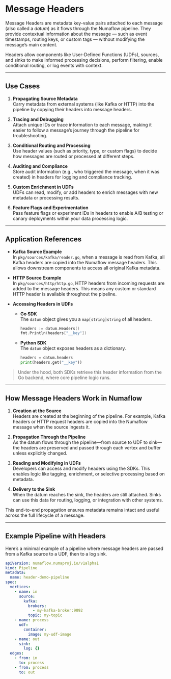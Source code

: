 # Message Headers

Message Headers are metadata key-value pairs attached to each message (also called a *datum*) as it flows through the Numaflow pipeline. They provide contextual information about the message — such as event timestamps, routing keys, or custom tags — without modifying the message’s main content.

Headers allow components like User-Defined Functions (UDFs), sources, and sinks to make informed processing decisions, perform filtering, enable conditional routing, or log events with context.

---

## Use Cases

1. **Propagating Source Metadata**  
   Carry metadata from external systems (like Kafka or HTTP) into the pipeline by copying their headers into message headers.

2. **Tracing and Debugging**  
   Attach unique IDs or trace information to each message, making it easier to follow a message’s journey through the pipeline for troubleshooting.

3. **Conditional Routing and Processing**  
   Use header values (such as priority, type, or custom flags) to decide how messages are routed or processed at different steps.

4. **Auditing and Compliance**  
   Store audit information (e.g., who triggered the message, when it was created) in headers for logging and compliance tracking.

5. **Custom Enrichment in UDFs**  
   UDFs can read, modify, or add headers to enrich messages with new metadata or processing results.

6. **Feature Flags and Experimentation**  
   Pass feature flags or experiment IDs in headers to enable A/B testing or canary deployments within your data processing logic.

---

## Application References

- **Kafka Source Example**  
  In `pkg/sources/kafka/reader.go`, when a message is read from Kafka, all Kafka headers are copied into the Numaflow message headers. This allows downstream components to access all original Kafka metadata.

- **HTTP Source Example**  
  In `pkg/sources/http/http.go`, HTTP headers from incoming requests are added to the message headers. This means any custom or standard HTTP header is available throughout the pipeline.

- **Accessing Headers in UDFs**

  - **Go SDK**  
    The `datum` object gives you a `map[string]string` of all headers.
    ```go
    headers := datum.Headers()
    fmt.Println(headers["__key"])
    ```

  - **Python SDK**  
    The `datum` object exposes headers as a dictionary.
    ```python
    headers = datum.headers
    print(headers.get("__key"))
    ```

> Under the hood, both SDKs retrieve this header information from the Go backend, where core pipeline logic runs.

---

## How Message Headers Work in Numaflow

1. **Creation at the Source**  
   Headers are created at the beginning of the pipeline. For example, Kafka headers or HTTP request headers are copied into the Numaflow message when the source ingests it.

2. **Propagation Through the Pipeline**  
   As the datum flows through the pipeline—from source to UDF to sink—the headers are preserved and passed through each vertex and buffer unless explicitly changed.

3. **Reading and Modifying in UDFs**  
   Developers can access and modify headers using the SDKs. This enables logic like tagging, enrichment, or selective processing based on metadata.

4. **Delivery to the Sink**  
   When the datum reaches the sink, the headers are still attached. Sinks can use this data for routing, logging, or integration with other systems.

This end-to-end propagation ensures metadata remains intact and useful across the full lifecycle of a message.

---

## Example Pipeline with Headers

Here’s a minimal example of a pipeline where message headers are passed from a Kafka source to a UDF, then to a log sink.

```yaml
apiVersion: numaflow.numaproj.io/v1alpha1
kind: Pipeline
metadata:
  name: header-demo-pipeline
spec:
  vertices:
    - name: in
      source:
        kafka:
          brokers:
            - my-kafka-broker:9092
          topic: my-topic
    - name: process
      udf:
        container:
          image: my-udf-image
    - name: out
      sink:
        log: {}
  edges:
    - from: in
      to: process
    - from: process
      to: out
